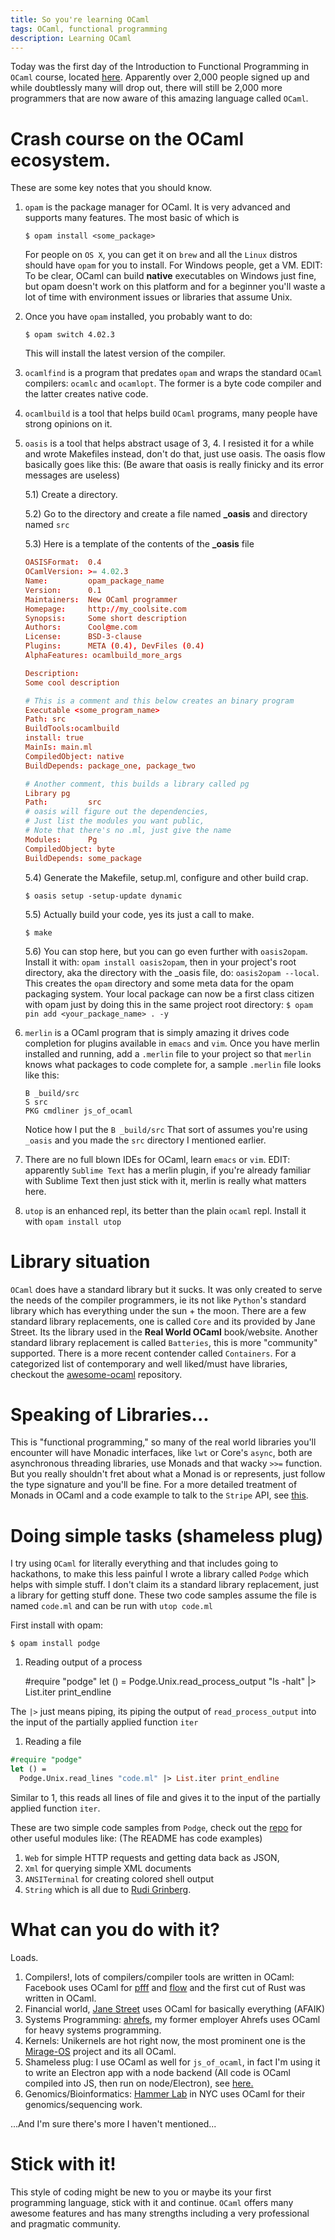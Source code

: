 ```yaml
---
title: So you're learning OCaml
tags: OCaml, functional programming
description: Learning OCaml
---
```


Today was the first day of the Introduction to Functional Programming
in `OCaml` course, located
[here](https://www.france-universite-numerique-mooc.fr/courses/parisdiderot/56002/session01/about). Apparently
over 2,000 people signed up and while doubtlessly many will drop out,
there will still be 2,000 more programmers that are now aware of this
amazing language called `OCaml`.

# Crash course on the OCaml ecosystem.

These are some key notes that you should know.

1.  `opam` is the package manager for OCaml. It is very advanced and
    supports many features. The most basic of which is 
	```shell
	$ opam install <some_package>
	```
	For people on `OS X`, you can get it on `brew` and
    all the `Linux` distros should have `opam` for you to install. For
    Windows people, get a VM. EDIT: To be clear, OCaml can build
    **native** executables on Windows just fine, but opam doesn't work
    on this platform and for a beginner you'll waste a lot of time
    with environment issues or libraries that assume Unix.

2.  Once you have `opam` installed, you probably want to do:
    ```shell
	$ opam switch 4.02.3
    ```
    This will install the latest version of the compiler.

3.  `ocamlfind` is a program that predates `opam` and wraps the
    standard `OCaml` compilers: `ocamlc` and `ocamlopt`. The former is
    a byte code compiler and the latter creates native code.

4.  `ocamlbuild` is a tool that helps build `OCaml` programs, many
    people have strong opinions on it.

5.  `oasis` is a tool that helps abstract usage of 3, 4. I resisted it
    for a while and wrote Makefiles instead, don't do that, just use
    oasis. The oasis flow basically goes like this: (Be aware that
    oasis is really finicky and its error messages are useless)
    
    5.1) Create a directory.
    
    5.2) Go to the directory and create a file named **\_oasis** and
         directory named `src`
    
    5.3) Here is a template of the contents of the **\_oasis** file
    ```conf
    OASISFormat:  0.4
    OCamlVersion: >= 4.02.3
    Name:         opam_package_name
    Version:      0.1
    Maintainers:  New OCaml programmer
    Homepage:     http://my_coolsite.com
    Synopsis:     Some short description
    Authors:      Cool@me.com
    License:      BSD-3-clause
    Plugins:      META (0.4), DevFiles (0.4)
    AlphaFeatures: ocamlbuild_more_args
    
    Description:
    Some cool description
    
    # This is a comment and this below creates an binary program    
    Executable <some_program_name>
    Path: src
    BuildTools:ocamlbuild
    install: true
    MainIs: main.ml
    CompiledObject: native
    BuildDepends: package_one, package_two
    
    # Another comment, this builds a library called pg
    Library pg
    Path:         src
    # oasis will figure out the dependencies, 
    # Just list the modules you want public, 
    # Note that there's no .ml, just give the name
    Modules:      Pg
    CompiledObject: byte
    BuildDepends: some_package
	```
    
    5.4) Generate the Makefile, setup.ml, configure and other build crap.
    ```shell
    $ oasis setup -setup-update dynamic
    ```
    5.5) Actually build your code, yes its just a call to make.
    ```shell
	$ make
    ```

    5.6) You can stop here, but you can go even further with
        `oasis2opam`. Install it with: `opam install oasis2opam`, then
        in your project's root directory, aka the directory with the
        \_oasis file, do: `oasis2opam --local`. This creates the
        `opam` directory and some meta data for the opam packaging
        system. Your local package can now be a first class citizen
        with opam just by doing this in the same project root
        directory:
		```
		$ opam pin add <your_package_name> . -y
		```
6.  `merlin` is a OCaml program that is simply amazing it drives code
    completion for plugins available in `emacs` and `vim`. Once you
    have merlin installed and running, add a `.merlin` file to your
    project so that `merlin` knows what packages to code complete for,
    a sample `.merlin` file looks like this:
    ```shell
    B _build/src
	S src
	PKG cmdliner js_of_ocaml
	```
    Notice how I put the `B _build/src` That sort of assumes you're
    using `_oasis` and you made the `src` directory I mentioned earlier.

7.  There are no full blown IDEs for OCaml, learn `emacs` or
    `vim`. EDIT: apparently `Sublime Text` has a merlin plugin, if
    you're already familiar with Sublime Text then just stick with it,
    merlin is really what matters here.

8.  `utop` is an enhanced repl, its better than the plain `ocaml`
       repl. Install it with `opam install utop`

# Library situation

`OCaml` does have a standard library but it sucks. It was only created
to serve the needs of the compiler programmers, ie its not like
`Python`'s standard library which has everything under the sun + the
moon. There are a few standard library replacements, one is called
`Core` and its provided by Jane Street. Its the library used in the
**Real World OCaml** book/website. Another standard library
replacement is called `Batteries`, this is more "community"
supported. There is a more recent contender called `Containers`. For a
categorized list of contemporary and well liked/must have libraries,
checkout the [awesome-ocaml](https://github.com/rizo/awesome-ocaml)
repository.

# Speaking of Libraries...

This is "functional programming," so many of the real world libraries
you'll encounter will have Monadic interfaces, like `lwt` or Core's
`async`, both are asynchronous threading libraries, use Monads and
that wacky `>>=` function. But you really shouldn't fret about what a
Monad is or represents, just follow the type signature and you'll be
fine. For a more detailed treatment of Monads in OCaml and a code
example to talk to the `Stripe` API, see
[this](http://hyegar.com/blog/2015/09/23/let's-just-use-monads/).

# Doing simple tasks (shameless plug)

I try using `OCaml` for literally everything and that includes going
to hackathons, to make this less painful I wrote a library called
`Podge` which helps with simple stuff. I don't claim its a standard
library replacement, just a library for getting stuff done. These two
code samples assume the file is named `code.ml` and can be run with
`utop code.ml`

First install with opam:

    $ opam install podge

1.  Reading output of a process

    #require "podge"
    let () = 
      Podge.Unix.read_process_output "ls -halt" |> List.iter print_endline

The `|>` just means piping, its piping the output of
`read_process_output` into the input of the partially applied function
`iter`

1.  Reading a file
```ocaml
#require "podge"
let () = 
  Podge.Unix.read_lines "code.ml" |> List.iter print_endline
  ```

Similar to 1, this reads all lines of file and gives it to the input
of the partially applied function `iter`.

These are two simple code samples from `Podge`, check out the [repo](https://github.com/fxfactorial/podge)
for other useful modules like: (The README has code examples)

1.  `Web` for simple HTTP requests and getting data back as JSON,
2.  `Xml` for querying simple XML documents
3.  `ANSITerminal` for creating colored shell output
4.  `String` which is all due to [Rudi Grinberg](http://rgrinberg.com).

# What can you do with it?

Loads.

1.  Compilers!, lots of compilers/compiler tools are written in OCaml:
    Facebook uses OCaml for [pfff](https://github.com/facebook/pfff)
    and [flow](https://github.com/facebook/flow) and the first cut of
    Rust was written in OCaml.
2.  Financial world, [Jane Street](https://www.janestreet.com) uses
    OCaml for basically everything (AFAIK)
3.  Systems Programming: [ahrefs](https://ahrefs.com), my former
    employer Ahrefs uses OCaml for heavy systems programming.
4.  Kernels: Unikernels are hot right now, the most prominent one is
    the [Mirage-OS](https://mirage.io) project and its all OCaml.
5.  Shameless plug: I use OCaml as well for `js_of_ocaml`, in fact I'm
    using it to write an Electron app with a node backend (All code is
    OCaml compiled into JS, then run on node/Electron), see
    [here.](https://github.com/fxfactorial/ocaml-electron)
6.  Genomics/Bioinformatics:
    [Hammer Lab](https://github.com/hammerlab) in NYC uses OCaml for
    their genomics/sequencing work.

...And I'm sure there's more I haven't mentioned...

# Stick with it!

This style of coding might be new to you or maybe its your first
programming language, stick with it and continue. `OCaml` offers many
awesome features and has many strengths including a very professional
and pragmatic community.
